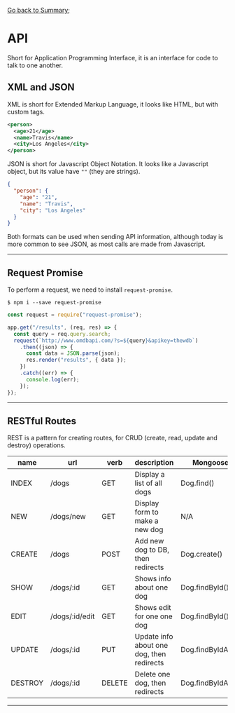 [Go back to Summary](./../README.md);

# API

Short for Application Programming Interface, it is an interface for code to talk to one another.

## XML and JSON

XML is short for Extended Markup Language, it looks like HTML, but with custom tags.

```xml
<person>
  <age>21</age>
  <name>Travis</name>
  <city>Los Angeles</city>
</person>
```

JSON is short for Javascript Object Notation. It looks like a Javascript object, but its value have `""` (they are strings).

```json
{
  "person": {
    "age": "21",
    "name": "Travis",
    "city": "Los Angeles"
  }
}
```

Both formats can be used when sending API information, although today is more common to see JSON, as most calls are made from Javascript.

---

## Request Promise

To perform a request, we need to install `request-promise`.

```
$ npm i --save request-promise
```

```javascript
const request = require("request-promise");

app.get("/results", (req, res) => {
  const query = req.query.search;
  request(`http://www.omdbapi.com/?s=${query}&apikey=thewdb`)
    .then((json) => {
      const data = JSON.parse(json);
      res.render("results", { data });
    })
    .catch((err) => {
      console.log(err);
    });
});
```

---

## RESTful Routes

REST is a pattern for creating routes, for CRUD (create, read, update and destroy) operations.

| name    | url            | verb   | description                               | Mongoose Method         |
| ------- | -------------- | ------ | ----------------------------------------- | ----------------------- |
| INDEX   | /dogs          | GET    | Display a list of all dogs                | Dog.find()              |
| NEW     | /dogs/new      | GET    | Display form to make a new dog            | N/A                     |
| CREATE  | /dogs          | POST   | Add new dog to DB, then redirects         | Dog.create()            |
| SHOW    | /dogs/:id      | GET    | Shows info about one dog                  | Dog.findById()          |
| EDIT    | /dogs/:id/edit | GET    | Shows edit for one one dog                | Dog.findById()          |
| UPDATE  | /dogs/:id      | PUT    | Update info about one dog, then redirects | Dog.findByIdAndUpdate() |
| DESTROY | /dogs/:id      | DELETE | Delete one dog, then redirects            | Dog.findByIdAndRemove() |

---
